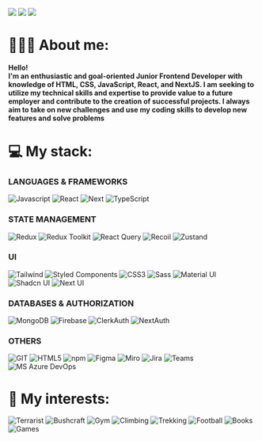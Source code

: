 <p>
<img src="https://komarev.com/ghpvc/?username=karton92&style=for-the-badge&color=green"/>
<a href="mailto:michalaugustyn1992@gmail.com?subject=[GitHub]%20🔥%20Message%20title&body=Hello%2C%0AYour%20message%20here..."><img src="https://img.shields.io/badge/e‑mail-D14836.svg?style=for-the-badge&logo=GMail&logoColor=white"/></a>
<a href="https://www.linkedin.com/in/michalaugustyn92/"><img src="https://img.shields.io/badge/linkedin-0077B5.svg?style=for-the-badge&logo=linkedin&logoColor=white"/></a>
</p>

# 👨🏽‍💻 About me:
<h4>Hello!<br/>
 I'm an enthusiastic and goal-oriented Junior Frontend
 Developer with knowledge of HTML, CSS, JavaScript, React,
 and NextJS. I am seeking to utilize my technical skills and
 expertise to provide value to a future employer and
 contribute to the creation of successful projects. I always
 aim to take on new challenges and use my coding skills to
 develop new features and solve problems
</h4>

# 💻 My stack:

### LANGUAGES & FRAMEWORKS
<p>
<img alt="Javascript" src="https://img.shields.io/badge/JavaScript-323330?style=for-the-badge&logo=javascript&logoColor=#F7DF1E" />
<img alt="React" src="https://img.shields.io/badge/-React-45b8d8?style=for-the-badge&logo=react&logoColor=white" />
<img alt="Next" src="https://img.shields.io/badge/next.js-000000?style=for-the-badge&logo=nextdotjs&logoColor=white" />
<img alt="TypeScript" src="https://img.shields.io/badge/TypeScript-3178C6.svg?style=for-the-badge&logo=TypeScript&logoColor=white" />
</p>

### STATE MANAGEMENT
<p>
<img alt="Redux" src="https://img.shields.io/badge/-Redux-764ABC?style=for-the-badge&logo=redux&logoColor=white" />
<img alt="Redux Toolkit" src="https://img.shields.io/badge/redux_toolkit-764ABC?style=for-the-badge&logo=redux&logoColor=white" />
<img alt="React Query" src="https://img.shields.io/badge/React%20Query-FF4154.svg?style=for-the-badge&logo=React-Query&logoColor=white"/>
<img alt="Recoil" src="https://img.shields.io/badge/Recoil-3578E5.svg?style=for-the-badge&logo=Recoil&logoColor=white" />
<img alt="Zustand" src="https://camo.githubusercontent.com/dcec5d450b322b85ea6a005907d53ab0307119492a44e9db63d0141bded9bfba/68747470733a2f2f696d672e736869656c64732e696f2f62616467652f7a757374616e642d2532333230323332612e7376673f7374796c653d666f722d7468652d6261646765266c6f676f3d7265616374266c6f676f436f6c6f723d253233363144414642" />
</p>

### UI
<p>
<img alt="Tailwind" src="https://img.shields.io/badge/Tailwind%20CSS-06B6D4.svg?style=for-the-badge&logo=Tailwind-CSS&logoColor=white"/>
<img alt="Styled Components" src="https://img.shields.io/badge/styled%20components-DB7093.svg?style=for-the-badge&logo=styled-components&logoColor=white"/>
<img alt="CSS3" src="https://img.shields.io/badge/-CSS3-1572B6?style=for-the-badge&logo=CSS3&logoColor=white"/>
<img alt="Sass" src="https://img.shields.io/badge/-Sass-CC6699?style=for-the-badge&logo=sass&logoColor=white" />
<img alt="Material UI" src="https://img.shields.io/badge/Material%20UI-007FFF?style=for-the-badge&logo=mui&logoColor=white"/>
<img alt="Shadcn UI" src="https://img.shields.io/badge/shadcn%20ui-000000.svg?style=for-the-badge&logo=shadcn/ui&logoColor=white"/>
<img alt="Next UI" src="https://img.shields.io/badge/Next%20UI-000000.svg?style=for-the-badge&logo=NextUI&logoColor=white"/>
</p>

### DATABASES & AUTHORIZATION
<p>
<img alt="MongoDB" src="https://img.shields.io/badge/MongoDB-47A248.svg?style=for-the-badge&logo=MongoDB&logoColor=white"/>
<img alt="Firebase" src="https://img.shields.io/badge/Firebase-FFCA28.svg?style=for-the-badge&logo=Firebase&logoColor=black"/>
<img alt="ClerkAuth" src="https://img.shields.io/badge/Clerk-6C47FF.svg?style=for-the-badge&logo=Clerk&logoColor=white"/>
<img alt="NextAuth" src="https://img.shields.io/badge/Next%20Auth-black?style=for-the-badge&logo=next.js&logoColor=white"/>
</p>

### OTHERS
<p>
<img alt="GIT" src="https://img.shields.io/badge/-Git-F05032?style=for-the-badge&logo=git&logoColor=white" />
<img alt="HTML5" src="https://img.shields.io/badge/-HTML5-E34F26?style=for-the-badge&logo=html5&logoColor=white" />
<img alt="npm" src="https://img.shields.io/badge/-NPM-CB3837?style=for-the-badge&logo=npm&logoColor=white" />
<img alt="Figma" src="https://img.shields.io/badge/Figma-F24E1E.svg?style=for-the-badge&logo=Figma&logoColor=white"/>
<img alt="Miro" src="https://img.shields.io/badge/Miro-050038.svg?style=for-the-badge&logo=Miro&logoColor=white"/>
<img alt="Jira" src="https://img.shields.io/badge/Jira-0052CC.svg?style=for-the-badge&logo=Jira&logoColor=white"/>
<img alt="Teams" src="https://img.shields.io/badge/Microsoft%20Teams-6264A7.svg?style=for-the-badge&logo=Microsoft-Teams&logoColor=white"/>
<img alt="MS Azure DevOps" src="https://img.shields.io/badge/Azure%20DevOps-0078D7.svg?style=for-the-badge&logo=Azure-DevOps&logoColor=white"/>
<img alt="" src=""/>
</p>
  
# 🎲 My interests:
<p>
<img alt="Terrarist" src="https://img.shields.io/badge/-Terrarist-brightgreen?style=for-the-badge" />
<img alt="Bushcraft" src="https://img.shields.io/badge/-Bushcraft-90a955?style=for-the-badge" />
<img alt="Gym" src="https://img.shields.io/badge/-Gym-lightgrey?style=for-the-badge" />
<img alt="Climbing" src="https://img.shields.io/badge/-Climbing-9cf?style=for-the-badge" />
<img alt="Trekking" src="https://img.shields.io/badge/-Trekking-9e643c?style=for-the-badge" />
<img alt="Football" src="https://img.shields.io/badge/-Football-86deb7?style=for-the-badge" />
<img alt="Books" src="https://img.shields.io/badge/-Books-5bc0eb?style=for-the-badge" />
<img alt="Games" src="https://img.shields.io/badge/-Games-d34e24?style=for-the-badge" />
</p>
